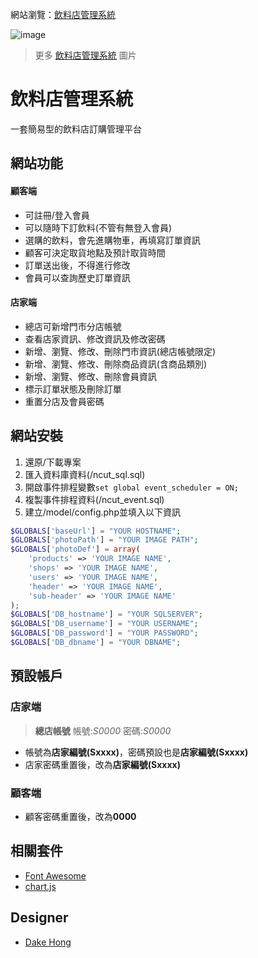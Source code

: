 網站瀏覽：[飲料店管理系統](https://dake.work/webproj2019/)

![image](https://i.imgur.com/sMzTOxQ.jpg)
> 更多 [飲料店管理系統](https://imgur.com/a/g623FcJ) 圖片 

# 飲料店管理系統

一套簡易型的飲料店訂購管理平台

## 網站功能

#### 顧客端
- 可註冊/登入會員
- 可以隨時下訂飲料(不管有無登入會員)
- 選購的飲料，會先進購物車，再填寫訂單資訊
- 顧客可決定取貨地點及預計取貨時間
- 訂單送出後，不得進行修改
- 會員可以查詢歷史訂單資訊

#### 店家端
- 總店可新增門市分店帳號
- 查看店家資訊、修改資訊及修改密碼
- 新增、瀏覽、修改、刪除門市資訊(總店帳號限定)
- 新增、瀏覽、修改、刪除商品資訊(含商品類別)
- 新增、瀏覽、修改、刪除會員資訊
- 標示訂單狀態及刪除訂單
- 重置分店及會員密碼


## 網站安裝
1. 還原/下載專案
2. 匯入資料庫資料(/ncut_sql.sql)
3. 開啟事件排程變數`set global event_scheduler = ON;`
3. 複製事件排程資料(/ncut_event.sql)
4. 建立/model/config.php並填入以下資訊
```php
$GLOBALS['baseUrl'] = "YOUR HOSTNAME";
$GLOBALS['photoPath'] = "YOUR IMAGE PATH";
$GLOBALS['photoDef'] = array(
	'products' => 'YOUR IMAGE NAME',
	'shops' => 'YOUR IMAGE NAME',
	'users' => 'YOUR IMAGE NAME',
	'header' => 'YOUR IMAGE NAME',
	'sub-header' => 'YOUR IMAGE NAME'
);
$GLOBALS['DB_hostname'] = "YOUR SQLSERVER";
$GLOBALS['DB_username'] = "YOUR USERNAME";
$GLOBALS['DB_password'] = "YOUR PASSWORD";
$GLOBALS['DB_dbname'] = "YOUR DBNAME";
```

## 預設帳戶
### 店家端
> **總店帳號** 帳號:_S0000_  密碼:_S0000_
- 帳號為**店家編號(Sxxxx)**，密碼預設也是**店家編號(Sxxxx)**
- 店家密碼重置後，改為**店家編號(Sxxxx)**

### 顧客端
- 顧客密碼重置後，改為**0000**

## 相關套件
- [Font Awesome](https://fontawesome.com/)
- [chart.js](https://www.chartjs.org/)

## Designer
- [Dake Hong](https://github.com/dakeouo)
